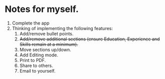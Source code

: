 # Notes for myself.

1. Complete the app
2. Thinking of implementing the following features:
   1. Add/remove bullet points.
   2. ~~Add/remove additional sections (ensure Education, Experience and Skills remain at a minimum).~~
   3. Move sections up/down.
   4. Add Editing mode.
   5. Print to PDF.
   6. Share to others.
   7. Email to yourself.
